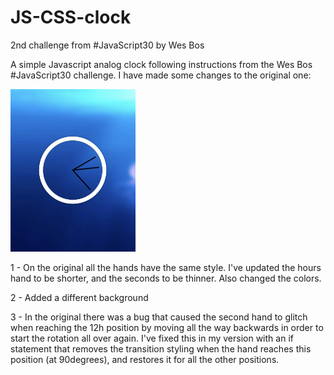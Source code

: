 # JS-CSS-clock
2nd challenge from #JavaScript30 by Wes Bos

A simple Javascript analog clock following instructions from the Wes Bos #JavaScript30 challenge. I have made some changes to the original one:

<img src="original.png" alt="original clock final" width="200"/>

1 - On the original all the hands have the same style. I've updated the hours hand to be shorter, and the seconds to be thinner. Also changed the colors.

2 - Added a different background

3 - In the original there was a bug that caused the second hand to glitch when reaching the 12h position by moving all the way backwards in order to start the rotation all over again.
I've fixed this in my version with an if statement that removes the transition styling when the hand reaches this position (at 90degrees), and restores it for all the other positions.